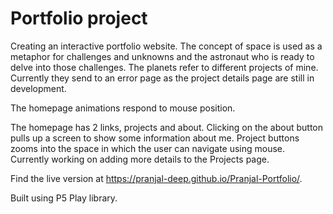 # Portfolio project

Creating an interactive portfolio website. The concept of space is used as a metaphor for challenges and unknowns and the astronaut who is ready to delve into those challenges. The planets refer to different projects of mine. Currently they send to an error page as the project details page are still in development.

The homepage animations respond to mouse position.

The homepage has 2 links, projects and about. Clicking on the about button pulls up a screen to show some information about me. Project buttons zooms into the space in which the user can navigate using mouse. Currently working on adding more details to the Projects page.

Find the live version at https://pranjal-deep.github.io/Pranjal-Portfolio/.

Built using P5 Play library.
